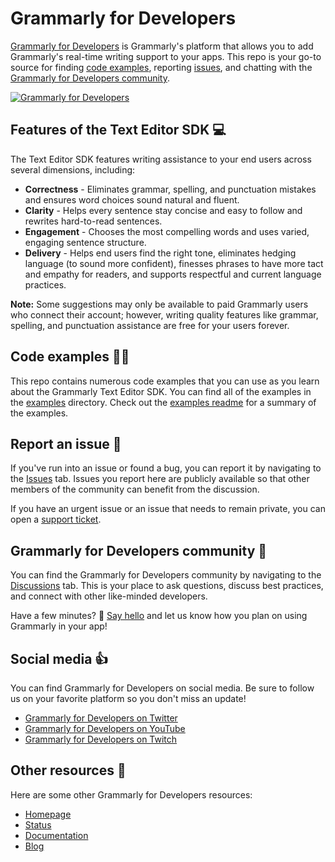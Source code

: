 # Grammarly for Developers

[Grammarly for Developers]((https://developer.grammarly.com)) is Grammarly's platform that allows you to add Grammarly's real-time writing support to your apps. This repo is your go-to source for finding [code examples](./examples), reporting [issues](https://github.com/grammarly/grammarly-for-developers/issues), and chatting with the [Grammarly for Developers community](https://github.com/grammarly/grammarly-for-developers/discussions).

[![Grammarly for Developers](https://github.com/grammarly/grammarly-for-developers/blob/main/docs/sdk_product_animation.gif)](https://developer.grammarly.com)

## Features of the Text Editor SDK 💻
The Text Editor SDK features writing assistance to your end users across several dimensions, including:
- **Correctness** - Eliminates grammar, spelling, and punctuation mistakes and ensures word choices sound natural and fluent.
- **Clarity** - Helps every sentence stay concise and easy to follow and rewrites hard-to-read sentences.
- **Engagement** - Chooses the most compelling words and uses varied, engaging sentence structure.
- **Delivery** - Helps end users find the right tone, eliminates hedging language (to sound more confident), finesses phrases to have more tact and empathy for readers, and supports respectful and current language practices.

**Note:** Some suggestions may only be available to paid Grammarly users who connect their account; however, writing quality features like grammar, spelling, and punctuation assistance are free for your users forever.

## Code examples 🧑‍💻

This repo contains numerous code examples that you can use as you learn about the Grammarly Text Editor SDK. You can find all of the examples in the [examples](./examples) directory. Check out the [examples readme](./examples/readme.md) for a summary of the examples.

## Report an issue 🐞

If you've run into an issue or found a bug, you can report it by navigating to the [Issues](https://github.com/grammarly/grammarly-for-developers/issues) tab. Issues you report here are publicly available so that other members of the community can benefit from the discussion.

If you have an urgent issue or an issue that needs to remain private, you can open a [support ticket](https://support.grammarly.com/hc/en-us/requests/new#/resolve-a-technical-issue/text-editor-sdk-api-/).

## Grammarly for Developers community 🤝

You can find the Grammarly for Developers community by navigating to the [Discussions](https://github.com/grammarly/grammarly-for-developers/discussions) tab. This is your place to ask questions, discuss best practices, and connect with other like-minded developers.

Have a few minutes? 👋 [Say hello](https://github.com/grammarly/grammarly-for-developers/discussions/9) and let us know how you plan on using Grammarly in your app!

## Social media 👍

You can find Grammarly for Developers on social media. Be sure to follow us on your favorite platform so you don't miss an update!

- [Grammarly for Developers on Twitter](https://twitter.com/GrammarlyDevs)
- [Grammarly for Developers on YouTube](https://www.youtube.com/channel/UCQ7exNMjFiVoPI5gebc7FNA)
- [Grammarly for Developers on Twitch](https://www.twitch.tv/GrammarlyDevs)
## Other resources 📖

Here are some other Grammarly for Developers resources:
- [Homepage](https://developer.grammarly.com)
- [Status](https://status.grammarly.com/)
- [Documentation](https://developer.grammarly.com/docs/)
- [Blog](https://www.grammarly.com/blog/developer/)
